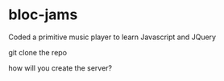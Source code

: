# bloc-jams
Coded a primitive music player to learn Javascript and JQuery


git clone the repo

how will you create the server?

